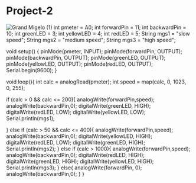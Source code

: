 # Project-2
![Grand Migelo (1)](https://github.com/HoseaKamau/Project-2/assets/172508721/da04a69b-e476-4600-a922-016985e73e86)
int pmeter = A0;
int forwardPin = 11;
int backwardPin = 10;
int greenLED = 3;
int yellowLED = 4;
int redLED = 5;
String mgs1 = "slow speed";
String mgs2 = "medium speed";
String mgs3 = "high speed";

void setup()
{
  pinMode(pmeter, INPUT);
  pinMode(forwardPin, OUTPUT);
  pinMode(backwardPin, OUTPUT);
  pinMode(greenLED, OUTPUT);
  pinMode(yellowLED, OUTPUT);
  pinMode(redLED, OUTPUT);
  Serial.begin(9600); 
}

void loop(){
  int calc = analogRead(pmeter);
  int speed = map(calc, 0, 1023, 0, 255);
  
  if (calc > 0 && calc <= 200){
 	analogWrite(forwardPin,speed);
  	analogWrite(backwardPin,0);
    digitalWrite(greenLED, HIGH);
    digitalWrite(redLED, LOW);
    digitalWrite(yellowLED, LOW);
    Serial.println(mgs1);
  
  }
  else if (calc > 50 && calc <= 400){
 	analogWrite(forwardPin,speed);
  	analogWrite(backwardPin,0);
    digitalWrite(yellowLED, HIGH);
    digitalWrite(redLED, LOW);
    digitalWrite(greenLED, HIGH);
    Serial.println(mgs2);
  }
    else if (calc > 1000){
 	analogWrite(forwardPin,speed);
  	analogWrite(backwardPin,0);
    digitalWrite(redLED, HIGH);
    digitalWrite(greenLED, HIGH);
    digitalWrite(yellowLED, HIGH);
    Serial.println(mgs3);
    }
  else{
  analogWrite(forwardPin, 0);
  	analogWrite(backwardPin,0);
  }
}
